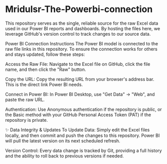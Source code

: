 # Mridulsr-The-Powerbi-connection

This repository serves as the single, reliable source for the raw Excel data used in our Power BI reports and dashboards.
By hosting the files here, we leverage GitHub's version control to track changes to our source data.

Power BI Connection Instructions
The Power BI model is connected to the raw file links in this repository. To ensure the connection works for others and stays updated, follow these steps:

Access the Raw File: Navigate to the Excel file on GitHub, click the file name, and then click the "Raw" button.

Copy the URL: Copy the resulting URL from your browser's address bar. This is the direct link Power BI needs.

Connect in Power BI: In Power BI Desktop, use "Get Data" → "Web", and paste the raw URL.

Authentication: Use Anonymous authentication if the repository is public, or the Basic method with your GitHub Personal Access Token (PAT) if the repository is private.

✨ Data Integrity & Updates
To Update Data: Simply edit the Excel files locally, and then commit and push the changes to this repository. Power BI will pull the latest version on its next scheduled refresh.

Version Control: Every data change is tracked by Git, providing a full history and the ability to roll back to previous versions if needed.
